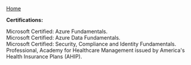 [Home](https://pmangalapally.github.io/)


**Certifications:**  

Microsoft Certified: Azure Fundamentals.  
Microsoft Certified: Azure Data Fundamentals.  
Microsoft Certified: Security, Compliance and Identity Fundamentals.  
Professional, Academy for Healthcare Management issued by America's Health Insurance Plans (AHIP).  